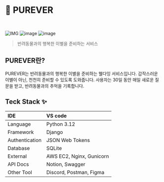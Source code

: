 # 🐶 PUREVER 
<br>

![IMG](https://github.com/user-attachments/assets/280f2ddd-d71c-4f1a-a5b5-82268bfcba7b)
![image](https://github.com/user-attachments/assets/2de10a15-2825-4596-a354-33f53a75fb20)
![image](https://github.com/user-attachments/assets/4aa9328a-0fcb-4e6f-b200-92a061bec78d)



> 반려동물과의 행복한 이별을 준비하는 서비스 


## PUREVER란?

PUREVER는 반려동물과의 행복한 이별을 준비하는 웰다잉 서비스입니다. 갑작스러운 이별이 아닌, 천천히 준비할 수 있도록 도와줍니다. 사용자는 30일 동안 매일 새로운 질문을 받고, 반려동물과의 추억을 기록합니다.



## Teck Stack ✨

| IDE | VS code |
|:---|:---|
| Language | Python 3.12 |
| Framework | Django  |
| Authentication |JSON Web Tokens |
| Database | SQLite |
| External | AWS EC2, Nginx, Gunicorn|
| API Docs | Notion, Swagger |
| Other Tool | Discord, Postman, Figma |
<br>
